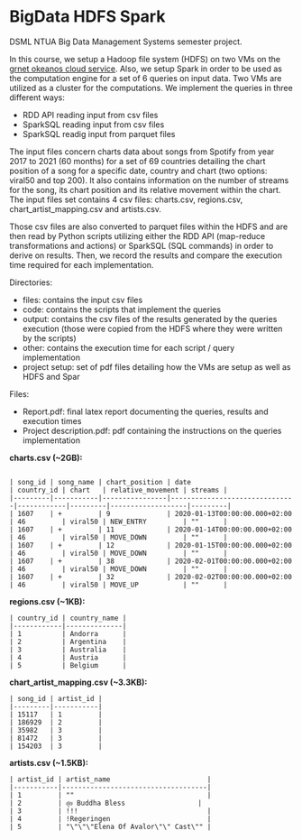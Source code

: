 # BigData HDFS Spark
DSML NTUA Big Data Management Systems semester project.

In this course, we setup a Hadoop file system (HDFS) on two VMs on the [
grnet okeanos cloud service](https://astakos.okeanos-knossos.grnet.gr/). Also, we setup Spark in order to be used as 
the computation engine for a set of 6 queries on input data. Two VMs are utilized as a cluster for the computations.
We implement the queries in three different ways:
- RDD API reading input from csv files
- SparkSQL reading input from csv files
- SparkSQL readig input from parquet files

The input files concern charts data about songs from Spotify from year 2017 to 2021 (60 months) for a set of 69
countries detailing the chart position of a song for a specific date, country and chart (two options: viral50 and 
top 200). It also contains information on the number of streams for the song, its chart position and its
relative movement within the chart. The input files set contains 4 csv files: charts.csv, regions.csv,
chart_artist_mapping.csv and artists.csv.

Those csv files are also converted to parquet files within the HDFS and are then read by Python scripts utilizing 
either the RDD API (map-reduce transformations and actions) or SparkSQL (SQL commands) in order to derive on
results. Then, we record the results and compare the execution time required for each implementation.

Directories:
- files: contains the input csv files
- code: contains the scripts that implement the queries
- output: contains the csv files of the results generated by the queries execution (those were copied from the HDFS where they were written by the scripts)
- other: contains the execution time for each script / query implementation
- project setup: set of pdf files detailing how the VMs are setup as well as HDFS and Spar

Files:
- Report.pdf: final latex report documenting the queries, results and execution times
- Project description.pdf: pdf containing the instructions on the queries implementation


**charts.csv (~2GB):**
```

| song_id | song_name | chart_position | date                          | country_id | chart   | relative_movement | streams |
|---------|-----------|----------------|-------------------------------|------------|---------|-------------------|---------|
| 1607    | +         | 9              | 2020-01-13T00:00:00.000+02:00 | 46         | viral50 | NEW_ENTRY         | ""      |
| 1607    | +         | 11             | 2020-01-14T00:00:00.000+02:00 | 46         | viral50 | MOVE_DOWN         | ""      |
| 1607    | +         | 12             | 2020-01-15T00:00:00.000+02:00 | 46         | viral50 | MOVE_DOWN         | ""      |
| 1607    | +         | 38             | 2020-02-01T00:00:00.000+02:00 | 46         | viral50 | MOVE_DOWN         | ""      |
| 1607    | +         | 32             | 2020-02-02T00:00:00.000+02:00 | 46         | viral50 | MOVE_UP           | ""      |
```

**regions.csv (~1KB):**
```
| country_id | country_name |
|------------|--------------|
| 1          | Andorra      |
| 2          | Argentina    |
| 3          | Australia    |
| 4          | Austria      |
| 5          | Belgium      |
```

**chart_artist_mapping.csv (~3.3KB):**
```
| song_id | artist_id |
|---------|-----------|
| 15117   | 1         |
| 186929  | 2         |
| 35982   | 3         |
| 81472   | 3         |
| 154203  | 3         |
```

**artists.csv (~1.5KB):**
```
| artist_id | artist_name                        |
|-----------|------------------------------------|
| 1         | ""                                 |
| 2         | อุ๋ย Buddha Bless                  |
| 3         | !!!                                |
| 4         | !Regeringen                        |
| 5         | "\"\"\"Elena Of Avalor\"\" Cast\"" |
```
